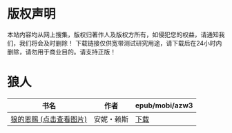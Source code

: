 # 版权声明

本站内容均从网上搜集，版权归著作人及版权方所有，如侵犯您的权益，请通知我们，我们将会及时删除！ 下载链接仅供宽带测试研究用途，请下载后在24小时内删除，请勿用于商业目的。请支持正版！

# 狼人

| 书名 | 作者 | epub/mobi/azw3 |
| --- | --- | --- |
| [狼的恩赐 (点击查看图片)](https://www.dushupai.com/attachment/2024/06/02/c3cf1ac5199260ab.jpg) | 安妮・赖斯 | [下载](https://url89.ctfile.com/f/31084289-1357008847-6c1eed?p=8866) |
